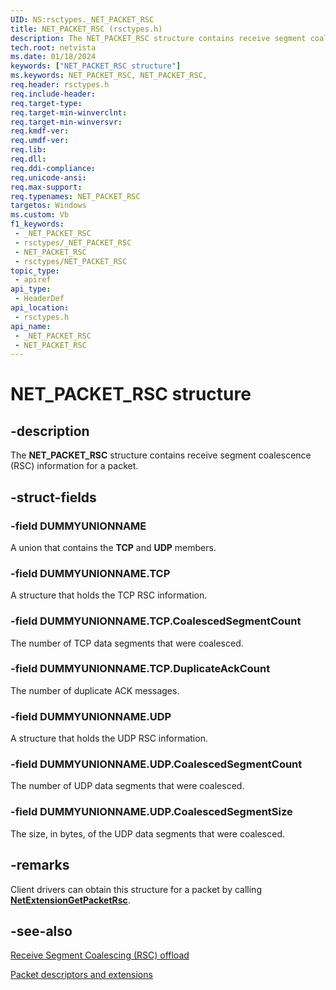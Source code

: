 ```yaml
---
UID: NS:rsctypes._NET_PACKET_RSC
title: NET_PACKET_RSC (rsctypes.h)
description: The NET_PACKET_RSC structure contains receive segment coalescence (RSC) information for a packet.
tech.root: netvista
ms.date: 01/18/2024
keywords: ["NET_PACKET_RSC structure"]
ms.keywords: NET_PACKET_RSC, NET_PACKET_RSC,
req.header: rsctypes.h
req.include-header: 
req.target-type: 
req.target-min-winverclnt: 
req.target-min-winversvr: 
req.kmdf-ver: 
req.umdf-ver: 
req.lib: 
req.dll: 
req.ddi-compliance: 
req.unicode-ansi: 
req.max-support: 
req.typenames: NET_PACKET_RSC
targetos: Windows
ms.custom: Vb
f1_keywords:
 - _NET_PACKET_RSC
 - rsctypes/_NET_PACKET_RSC
 - NET_PACKET_RSC
 - rsctypes/NET_PACKET_RSC
topic_type:
 - apiref
api_type:
 - HeaderDef
api_location:
 - rsctypes.h
api_name:
 - _NET_PACKET_RSC
 - NET_PACKET_RSC
---
```


# NET_PACKET_RSC structure


## -description

The **NET_PACKET_RSC** structure contains receive segment coalescence (RSC) information for a packet.

## -struct-fields

### -field DUMMYUNIONNAME

A union that contains the **TCP** and **UDP** members.

### -field DUMMYUNIONNAME.TCP

A structure that holds the TCP RSC information.

### -field DUMMYUNIONNAME.TCP.CoalescedSegmentCount

The number of TCP data segments that were coalesced.

### -field DUMMYUNIONNAME.TCP.DuplicateAckCount 

The number of duplicate ACK messages.

### -field DUMMYUNIONNAME.UDP

A structure that holds the UDP RSC information.

### -field DUMMYUNIONNAME.UDP.CoalescedSegmentCount

The number of UDP data segments that were coalesced.

### -field DUMMYUNIONNAME.UDP.CoalescedSegmentSize

The size, in bytes, of the UDP data segments that were coalesced.

## -remarks

Client drivers can obtain this structure for a packet by calling [**NetExtensionGetPacketRsc**](../rsc/nf-rsc-netextensiongetpacketrsc.md).

## -see-also

[Receive Segment Coalescing (RSC) offload](/windows-hardware/drivers/netcx/rsc-offload)

[Packet descriptors and extensions](/windows-hardware/drivers/netcx/packet-descriptors-and-extensions)

